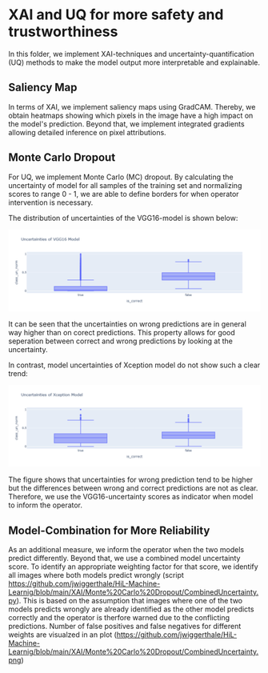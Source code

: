 # XAI and UQ for more safety and trustworthiness

In this folder, we implement XAI-techniques and uncertainty-quantification (UQ) methods to make the model output more interpretable and explainable. 

## Saliency Map
In terms of XAI, we implement saliency maps using GradCAM. Thereby, we obtain heatmaps showing which pixels in the image have a high impact on the model's prediction. 
Beyond that, we implement integrated gradients allowing detailed inference on pixel attributions. 

## Monte Carlo Dropout
For UQ, we implement Monte Carlo (MC) dropout. By calculating the uncertainty of model for all samples of the training set and normalizing scores to range 0 - 1, we are able to define borders for when operator intervention is necessary.

The distribution of uncertainties of the VGG16-model is shown below: 

![alt text](https://github.com/jwiggerthale/HiL-Machine-Learnig/blob/main/XAI/Monte%20Carlo%20Dropout/VGG16Uncertainties.png)

It can be seen that the uncertainties on wrong predictions are in general way higher than on corect predictions. This property allows for good seperation between correct and wrong predictions by looking at the uncertainty. 

In contrast, model uncertainties of Xception model do not show such a clear trend: 

![alt text](https://github.com/jwiggerthale/HiL-Machine-Learnig/blob/main/XAI/Monte%20Carlo%20Dropout/XceptionUncertainties.png)

The figure shows that uncertainties for wrong prediction tend to be higher but the differences between wrong and correct predictions are not as clear. Therefore, we use the VGG16-uncertainty scores as indicator when model to inform the operator. 

## Model-Combination for More Reliability
As an additional measure, we inform the operator when the two models predict differently. Beyond that, we use a combined model uncertainty score. To identify an appropriate weighting factor for that score, we identify all images where both models predict wrongly (script https://github.com/jwiggerthale/HiL-Machine-Learnig/blob/main/XAI/Monte%20Carlo%20Dropout/CombinedUncertainty.py). This is based on the assumption that images where one of the two models predicts wrongly are already identified as the other model predicts correctly and the operator is therfore warned due to the conflicting predictions. Number of false positives and false negatives for different weights are visualzed in an plot (https://github.com/jwiggerthale/HiL-Machine-Learnig/blob/main/XAI/Monte%20Carlo%20Dropout/CombinedUncertainty.png) 
